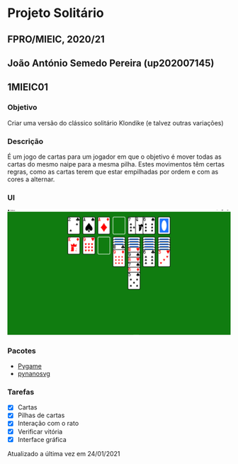 # Projeto Solitário

## FPRO/MIEIC, 2020/21

## João António Semedo Pereira (up202007145)

## 1MIEIC01

### Objetivo

Criar uma versão do clássico solitário Klondike (e talvez outras variações)

### Descrição

É um jogo de cartas para um jogador em que o objetivo é mover todas as cartas do mesmo naipe para a mesma pilha. Estes movimentos têm certas regras, como as cartas terem que estar empilhadas por ordem e com as cores a alternar.

### UI

![UI](ui.png)

### Pacotes

- [Pygame](https://www.pygame.org)
- [pynanosvg](https://github.com/ethanhs/pynanosvg)

### Tarefas

- [x] Cartas
- [x] Pilhas de cartas
- [x] Interação com o rato
- [x] Verificar vitória
- [x] Interface gráfica

Atualizado a última vez em 24/01/2021
